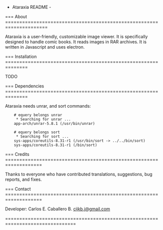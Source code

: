 - Ataraxia README -

=== About =====================================================================

Ataraxia is a user-friendly, customizable image viewer. It is specifically
designed to handle comic books. It reads images in RAR archives. It is written
in Javascript and uses electron.

=== Installation ==============================================================

TODO

=== Dependencies ==============================================================

Ataraxia needs unrar, and sort commands:

```
    # equery belongs unrar
     * Searching for unrar ... 
    app-arch/unrar-5.8.1 (/usr/bin/unrar)

    # equery belongs sort
     * Searching for sort ... 
    sys-apps/coreutils-8.31-r1 (/usr/bin/sort -> ../../bin/sort)
    sys-apps/coreutils-8.31-r1 (/bin/sort)
```

=== Credits ===================================================================

Thanks to everyone who have contributed translations, suggestions, bug
reports, and fixes.

=== Contact ===================================================================

Developer: Carlos E. Caballero B. <cijkb.j@gmail.com>

===============================================================================

